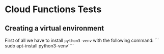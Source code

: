 # Cloud Functions Tests
## Creating a virtual environment

First of all we have to install `python3-venv` with the following command:
``` sudo apt-install python3-venv````
